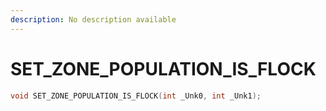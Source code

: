 ```yaml
---
description: No description available 
---
```


# SET_ZONE_POPULATION_IS_FLOCK

```cpp
void SET_ZONE_POPULATION_IS_FLOCK(int _Unk0, int _Unk1);
```